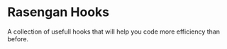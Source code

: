 # Rasengan Hooks

A collection of usefull hooks that will help you code more efficiency than before.